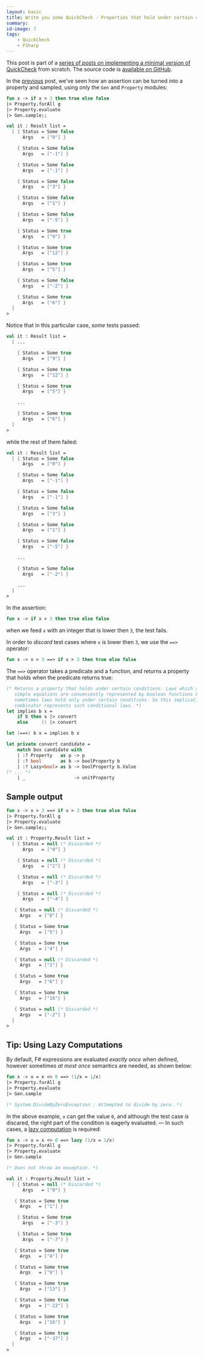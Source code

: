 ```yaml
---
layout: basic
title: Write you some QuickCheck - Properties that hold under certain conditions
summary:
id-image: 7
tags:
    - QuickCheck
    - FSharp
---
```


This post is part of a [series of posts on implementing a minimal version of QuickCheck](/2016/02/08/write-you-some-quickcheck/) from scratch. The source code is [available on GitHub](https://gist.github.com/moodmosaic/65c576732722b3b7a200).

In the [previous](/2016/05/27/write-you-some-quickcheck-properties/) post, we've seen how an assertion can be turned into a property and sampled, using only the `Gen` and `Property` modules:

```fsharp
fun x -> if x > 3 then true else false
|> Property.forAll g
|> Property.evaluate
|> Gen.sample;;

val it : Result list =
  [ { Status = Some false
      Args   = ["0"] }

    { Status = Some false
      Args   = ["-1"] }

    { Status = Some false
      Args   = ["-1"] }

    { Status = Some false
      Args   = ["3"] }

    { Status = Some false
      Args   = ["1"] }

    { Status = Some false
      Args   = ["-5"] }

    { Status = Some true
      Args   = ["9"] }

    { Status = Some true
      Args   = ["12"] }

    { Status = Some true
      Args   = ["5"] }

    { Status = Some false
      Args   = ["-2"] }

    { Status = Some true
      Args   = ["6"] }
  ]
>
```

Notice that in this particular case, *some* tests passed:

```fsharp
val it : Result list =
  [ ...

    { Status = Some true
      Args   = ["9"] }

    { Status = Some true
      Args   = ["12"] }

    { Status = Some true
      Args   = ["5"] }

    ...

    { Status = Some true
      Args   = ["6"] }
  ]
>
```

while the rest of them failed:

```fsharp
val it : Result list =
  [ { Status = Some false
      Args   = ["0"] }

    { Status = Some false
      Args   = ["-1"] }

    { Status = Some false
      Args   = ["-1"] }

    { Status = Some false
      Args   = ["3"] }

    { Status = Some false
      Args   = ["1"] }

    { Status = Some false
      Args   = ["-5"] }

    ...

    { Status = Some false
      Args   = ["-2"] }

    ...
  ]
>
```

In the assertion:

```fsharp
fun x -> if x > 3 then true else false
```

when we feed `x` with an integer that is lower then `3`, the test fails.

In order to *discard* test cases where `x` is lower then `3`, we use the `==>` operator:

```fsharp
fun x -> x > 3 ==> if x > 3 then true else false
```

The `==>` operator takes a predicate and a function, and returns a property that holds when the predicate returns true:

```fsharp
(* Returns a property that holds under certain conditions. Laws which are
   simple equations are conveniently represented by boolean functions but
   sometimes laws hold only under certain conditions. So this implication
   combinator represents such conditional laws. *)
let implies b x =
    if b then x |> convert
    else     () |> convert

let (==>) b x = implies b x

let private convert candidate =
    match box candidate with
    | :? Property   as p -> p
    | :? bool       as b -> boolProperty b
    | :? Lazy<bool> as b -> boolProperty b.Value
(* ... *)
    | _                  -> unitProperty
```

## Sample output

```fsharp
fun x -> x > 3 ==> if x > 3 then true else false
|> Property.forAll g
|> Property.evaluate
|> Gen.sample;;

val it : Property.Result list =
  [ { Status = null (* Discarded *)
      Args   = ["0"] }

    { Status = null (* Discarded *)
      Args   = ["2"] }

    { Status = null (* Discarded *)
      Args   = ["-3"] }

    { Status = null (* Discarded *)
      Args   = ["-4"] }

   { Status = null (* Discarded *)
     Args   = ["0"] }

   { Status = Some true
     Args   = ["5"] }

   { Status = Some true
     Args   = ["4"] }

   { Status = null (* Discarded *)
     Args   = ["1"] }

   { Status = Some true
     Args   = ["6"] }

   { Status = Some true
     Args   = ["16"] }

   { Status = null (* Discarded *)
     Args   = ["-2"] }
  ]
>
```

## Tip: Using Lazy Computations

By default, F# expressions are evaluated *exactly once* when defined, however sometimes *at most once* semantics are needed, as shown below:

```fsharp
fun x -> x = x <> 0 ==> (1/x = 1/x)
|> Property.forAll g
|> Property.evaluate
|> Gen.sample

(* System.DivideByZeroException : Attempted to divide by zero. *)
```

In the above example, `x` can get the value `0`, and although the test case *is* discared, the right part of the condition is eagerly evaluated. — In such cases, a [lazy computation](https://msdn.microsoft.com/en-us/visualfsharpdocs/conceptual/lazy-computations-%5Bfsharp%5D) is required:

```fsharp
fun x -> x = x <> 0 ==> lazy (1/x = 1/x)
|> Property.forAll g
|> Property.evaluate
|> Gen.sample

(* Does not throw an exception. *)

val it : Property.Result list =
  [ { Status = null (* Discarded *)
      Args   = ["0"] }

   { Status = Some true
     Args   = ["1"] }

    { Status = Some true
      Args   = ["-3"] }

    { Status = Some true
      Args   = ["-7"] }

   { Status = Some true
     Args   = ["4"] }

   { Status = Some true
     Args   = ["9"] }

   { Status = Some true
     Args   = ["13"] }

   { Status = Some true
     Args   = ["-22"] }

   { Status = Some true
     Args   = ["16"] }

   { Status = Some true
     Args   = ["-37"] }
  ]
>
```
